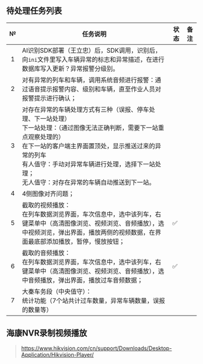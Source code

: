 



## 待处理任务列表

|  №   | 任务说明                                                     | 状态 | 备注 |
| :--: | ------------------------------------------------------------ | ---- | ---- |
|  1   | AI识别SDK部署（王立忠）后，SDK调用，识别后，向`ini`文件里写入车辆异常的标志和异常描述，在进行数据库写入更新？异常报警分级别。 |      |      |
|  2   | 对有异常的列车和车辆，调用系统音频进行报警：通过语音提示报警内容、级别和车辆，直至作业人员对报警提示进行确认； |      |      |
|  3   | 对存在异常的车辆处理方式有三种（误报、停车处理、下一站处理）<br />下一站处理：（通过图像无法正确判断，需要下一站重点观察处理的）<br />在下一站的客户端主界面置顶处，显示推送过来的异常的列车<br />有人值守：手动对异常车辆进行处理，选择下一站处理；<br />无人值守：对存在异常的车辆自动推送到下一站。 |      |      |
|  4   | 4侧图像对齐问题；                                            |      |      |
|  5   | 截取的视频播放：<br />在列车数据浏览界面，车次信息中，选中该列车，右键菜单中（高清图像浏览、视频浏览、音频播放），选中视频浏览，弹出界面，播放两侧的视频数据，在界面最底部添加播放，暂停，慢放按钮； | ✅    |      |
|  6   | 截取的音频播放：<br />在列车数据浏览界面，车次信息中，选中该列车，右键菜单中（高清图像浏览、视频浏览、音频播放），选中音频播放，弹出界面，播放过车音频数据； | ✅    |      |
|  7   | 大秦车务段（中央值守）：<br />统计功能（7个站共计过车数量，异常车辆数量，误报的数量等） |      |      |



## 海康NVR录制视频播放

> https://www.hikvision.com/cn/support/Downloads/Desktop-Application/Hikvision-Player/
